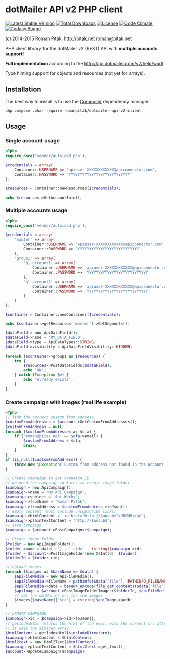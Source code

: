 # dotMailer API v2 PHP client

[![Latest Stable Version](https://img.shields.io/packagist/v/romanpitak/dotmailer-api-v2-client.svg)](https://packagist.org/packages/romanpitak/dotmailer-api-v2-client)
[![Total Downloads](https://img.shields.io/packagist/dt/romanpitak/dotmailer-api-v2-client.svg)](https://packagist.org/packages/romanpitak/dotmailer-api-v2-client) 
[![License](https://img.shields.io/packagist/l/romanpitak/dotmailer-api-v2-client.svg)](https://packagist.org/packages/romanpitak/dotmailer-api-v2-client)
[![Code Climate](https://codeclimate.com/github/romanpitak/dotMailer-API-v2-PHP-client/badges/gpa.svg)](https://codeclimate.com/github/romanpitak/dotMailer-API-v2-PHP-client)
[![Codacy Badge](https://www.codacy.com/project/badge/80aa496d952248c69a5352bbf159884a)](https://www.codacy.com/public/roman/dotMailer-API-v2-PHP-client)

(c) 2014-2015 Roman Piták, http://pitak.net <roman@pitak.net>

PHP client library for the dotMailer v2 (REST) API with **multiple accounts support!**

**Full implementation** according to the http://api.dotmailer.com/v2/help/wadl

Type hinting support for objects and resources (not yet for arrays).

## Installation

The best way to install is to use the [Composer](https://getcomposer.org/) dependency manager.

```
php composer.phar require romanpitak/dotmailer-api-v2-client
```

## Usage

### Single account usage

```php
<?php
require_once('vendor/autoload.php');

$credentials = array(
    Container::USERNAME => 'apiuser-XXXXXXXXXXXX@apiconnector.com',
    Container::PASSWORD => 'YYYYYYYYYYYYYYYYYYYYYYYYYYY'
);

$resources = Container::newResources($credentials);

echo $resources->GetAccountInfo();
```

### Multiple accounts usage

```php
<?php
require_once('vendor/autoload.php');

$credentials = array(
    'master' => array(
        Container::USERNAME => 'apiuser-XXXXXXXXXXXX@apiconnector.com',
        Container::PASSWORD => 'YYYYYYYYYYYYYYYYYYYYYYYYYYY'
    ),
    'group1' => array(
        'g1-account1' => array(
            Container::USERNAME => 'apiuser-XXXXXXXXXXXX@apiconnector.com',
            Container::PASSWORD => 'YYYYYYYYYYYYYYYYYYYYYYYYYYY'
        ),
        'g1-account2' => array(
            Container::USERNAME => 'apiuser-XXXXXXXXXXXX@apiconnector.com',
            Container::PASSWORD => 'YYYYYYYYYYYYYYYYYYYYYYYYYYY'
        )
    )
);

$container = Container::newContainer($credentials);

echo $container->getResources('master')->GetSegments();

$dataField = new ApiDataField();
$dataField->name = 'MY_DATA_FIELD';
$dataField->type = ApiDataTypes::STRING;
$dataField->visibility = ApiDataFieldVisibility::HIDDEN;

foreach ($container->group1 as $resources) {
    try {
        $resources->PostDataFields($dataField);
        echo 'OK';
    } catch (Exception $e) {
        echo 'Already exists';
    }
}
```

### Create campaign with images (real life example)

```php
<?php
// find the correct custom from address
$customFromAddresses = $account->GetCustomFromAddresses();
$customFromAddress = null;
foreach ($customFromAddresses as $cfa) {
    if ('roman@pitak.net' == $cfa->email) {
        $customFromAddress = $cfa;
        break;
    }
}
if (is_null($customFromAddress)) {
    throw new \Exception('Custom from address not found in the account.');
}

// Create campaign to get campaign ID
// we need the campaign id later to create image folder
$campaign = new ApiCampaign();
$campaign->name = 'My API Campaign';
$campaign->subject = 'Api Works';
$campaign->fromName = "Roman Piták";
$campaign->fromAddress = $customFromAddress->toJson();
// empty content (must include unsubscribe links)
$campaign->htmlContent = '<a href="http://$unsub$">UNSUB</a>';
$campaign->plainTextContent = 'http://$unsub$';
// save campaign
$campaign = $account->PostCampaigns($campaign);

// Create image folder
$folder = new ApiImageFolder();
$folder->name = date('c') . ' cid=' . (string)$campaign->id;
$folder = $account->PostImageFolder(new XsInt(0), $folder);
$folderId = $folder->id;

// Upload images
foreach ($images as $baseName => $data) {
    $apiFileMedia = new ApiFileMedia();
    $apiFileMedia->fileName = pathinfo($data['file'], PATHINFO_FILENAME);
    $apiFileMedia->data = base64_encode(file_get_contents($data['file']));
    $apiImage = $account->PostImageFolderImages($folderId, $apiFileMedia);
    // set the dotMailer src for the images
    $images[$baseName]['src'] = (string)$apiImage->path;
}

// UPDATE CAMPAIGN
$campaign->id = $campaign->id->toJson();
// getIndexHtml returns the html of the email with the correct src attribute for the images
// it uses the $images array
$htmlContent = getIndexHtml($includeDirectory);
$campaign->htmlContent = $htmlContent;
$html2text = new Html2Text($htmlContent);
$campaign->plainTextContent = $html2text->get_text();
$account->UpdateCampaign($campaign);
```
